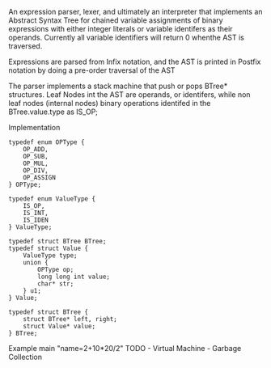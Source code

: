 An expression parser, lexer, and ultimately an interpreter that implements an Abstract Syntax Tree for chained 
variable assignments of binary expressions with either
integer literals or variable identifers as their operands. Currently all variable identifiers will return 0 whenthe AST is traversed.

Expressions are parsed from Infix notation, and the AST is printed in Postfix notation by doing
a pre-order traversal of the AST

The parser implements a stack machine that push or pops BTree* structures.
Leaf Nodes int the AST are operands, or identifers, while non leaf nodes (internal nodes) binary operations
identifed in the BTree.value.type as IS_OP;

Implementation

```
typedef enum OPType {
	OP_ADD,
	OP_SUB,
	OP_MUL,
	OP_DIV,
	OP_ASSIGN
} OPType;
```

```
typedef enum ValueType {
	IS_OP,
	IS_INT,
	IS_IDEN
} ValueType;
```

```
typedef struct BTree BTree;
typedef struct Value {
	ValueType type;
	union {
		OPType op;
		long long int value;
		char* str;
	} u1;
} Value;
```


```
typedef struct BTree {
	struct BTree* left, right;
	struct Value* value;
} BTree;
```

Example
	main "name=2+10*20/2"
TODO
	- Virtual Machine
	- Garbage Collection 
